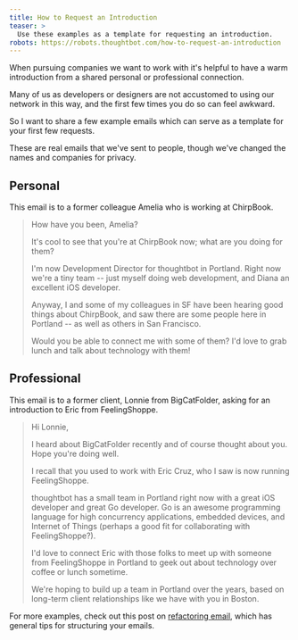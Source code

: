 ```yaml
---
title: How to Request an Introduction
teaser: >
  Use these examples as a template for requesting an introduction.
robots: https://robots.thoughtbot.com/how-to-request-an-introduction
---
```


When pursuing companies we want to work with
it's helpful to have a warm introduction
from a shared personal or professional connection.

Many of us as developers or designers
are not accustomed to using our network in this way,
and the first few times you do so can feel awkward.

So I want to share a few example emails
which can serve as a template
for your first few requests.

These are real emails that we've sent to people,
though we've changed the names and companies for privacy.

## Personal

This email is to a former colleague Amelia
who is working at ChirpBook.

> How have you been, Amelia?
>
> It's cool to see that you're at ChirpBook now;
> what are you doing for them?
>
> I'm now Development Director for thoughtbot in Portland.
> Right now we're a tiny team --
> just myself doing web development,
> and Diana an excellent iOS developer.
>
> Anyway, I and some of my colleagues in SF
> have been hearing good things about ChirpBook,
> and saw there are some people here in Portland --
> as well as others in San Francisco.
>
> Would you be able to connect me with some of them?
> I'd love to grab lunch and talk about technology with them!

## Professional

This email is to a former client,
Lonnie from BigCatFolder,
asking for an introduction to
Eric from FeelingShoppe.

> Hi Lonnie,
>
> I heard about BigCatFolder recently
> and of course thought about you.
> Hope you're doing well.
>
> I recall that you used to work with Eric Cruz,
> who I saw is now running FeelingShoppe.
>
> thoughtbot has a small team in Portland right now
> with a great iOS developer and great Go developer.
> Go is an awesome programming language
> for high concurrency applications,
> embedded devices, and Internet of Things
> (perhaps a good fit for collaborating with FeelingShoppe?).
>
> I'd love to connect Eric with those folks
> to meet up with someone from FeelingShoppe in Portland
> to geek out about technology over coffee or lunch sometime.
>
> We're hoping to build up a team in Portland over the years,
> based on long-term client relationships
> like we have with you in Boston.

For more examples, check out this post on [refactoring email][refactor-email],
which has general tips for structuring your emails.

  [refactor-email]: https://robots.thoughtbot.com/using-writing-smells-to-refactor-your-email
